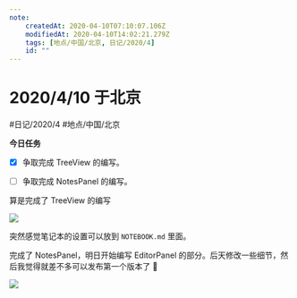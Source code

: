 ```yaml
---
note:
    createdAt: 2020-04-10T07:10:07.106Z
    modifiedAt: 2020-04-10T14:02:21.279Z
    tags: [地点/中国/北京, 日记/2020/4]
    id: ""
---
```

# 2020/4/10 于北京
#日记/2020/4 #地点/中国/北京 

**今日任务**

* [x] 争取完成 TreeView 的编写。  
* [ ] 争取完成 NotesPanel 的编写。


<!-- @timer "date":"Fri Apr 10 2020 18:25:08 GMT+0800 (China Standard Time)" -->
算是完成了 TreeView 的编写  

![](https://i.loli.net/2020/04/10/vM5smRDFukAz63C.png)  

<!-- @timer "date":"Fri Apr 10 2020 18:40:43 GMT+0800 (China Standard Time)" -->
突然感觉笔记本的设置可以放到 `NOTEBOOK.md` 里面。  

<!-- @timer "date":"Fri Apr 10 2020 22:01:19 GMT+0800 (China Standard Time)" -->
完成了 NotesPanel，明日开始编写 EditorPanel 的部分。后天修改一些细节，然后我觉得就差不多可以发布第一个版本了 :full_moon_with_face: 

![](https://i.loli.net/2020/04/10/ESlPs7ZYbWozQTL.png)  




